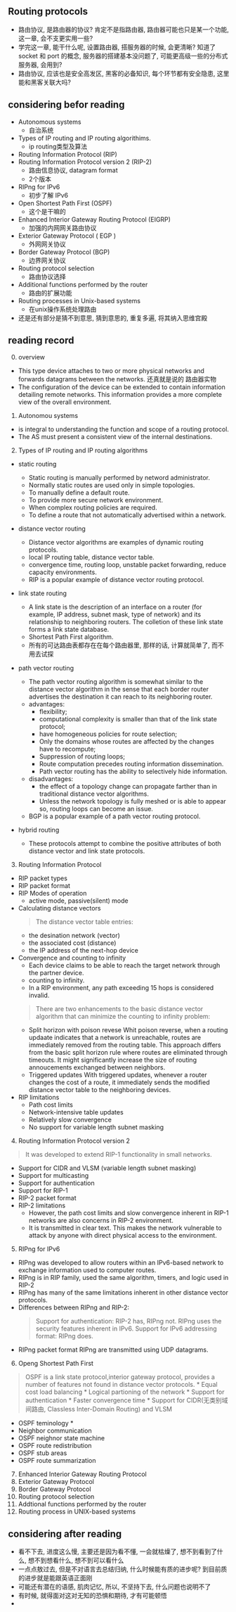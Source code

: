 
## Routing protocols
- 路由协议, 是路由器的协议? 肯定不是指路由器, 路由器可能也只是某一个功能, 这一章, 会不支更实用一些? 
- 学完这一章, 能干什么呢, 设置路由器, 搭服务器的时候, 会更清晰? 知道了socket 和 port 的概念, 服务器的搭建基本没问题了, 可能更高级一些的分布式服务器, 会用到?
- 路由协议, 应该也是安全高发区, 黑客的必备知识, 每个环节都有安全隐患, 这里能和黑客关联大吗?

## considering befor reading
- Autonomous systems
    * 自治系统 
- Types of IP routing and IP routing algorithims.
    * ip routing类型及算法 
- Routing Information Protocol (RIP)
- Routing Information Protocol version 2 (RIP-2)
    * 路由信息协议, datagram format
    * 2个版本
- RIPng for IPv6
    * 初步了解 IPv6
- Open Shortest Path First (OSPF)
    * 这个是干嘛的 
- Enhanced Interior Gateway Routing Protocol (EIGRP)
    * 加强的内网网关路由协议
- Exterior Gateway Protocol ( EGP )
    * 外网网关协议
- Border Gateway Protocol (BGP)
    * 边界网关协议
- Routing protocol selection
    * 路由协议选择
- Additional functions performed by the router
    * 路由的扩展功能  
- Routing processes in Unix-based systems
    * 在unix操作系统处理路由
- 还是还有部分是猜不到意思, 猜到意思的, 重复多遍, 将其纳入思维宫殿

## reading record
0. overview
- This type device attaches to two or more physical networks and forwards datagrams between the networks. 还真就是说的 路由器实物
- The configuration of the device can be extended to contain information detailing remote networks. This information provides a more complete view of the overall environment.
1. Autonomou systems
- is integral to understanding the function and scope of a routing protocol.
- The AS must present a consistent view of the internal destinations.

2. Types of IP routing and IP routing algorithms
- static routing
    * Static routing is manually performed by netword administrator.
    * Normally static routes are used only in simple topologies.
    * To manually define a default route.
    * To provide more secure network environment.
    * When complex routing policies are required.
    * To define a route that not automatically advertised within a network.

- distance vector routing
    * Distance vector algorithms are examples of dynamic routing protocols.
    * local IP routing table, distance vector table.
    * convergence time, routing loop, unstable packet forwarding, reduce capacity environments.
    * RIP is a popular example of distance vector routing protocol.

- link state routing
    * A link state is the description of an interface on a router (for example, IP address, subnet mask, type of network) and its relationship to neighboring routers. The colletion of these link state forms a link state database. 
    * Shortest Path First algorithm.
    * 所有的可达路由表都存在在每个路由器里, 那样的话, 计算就简单了, 而不用去试探

- path vector routing
    * The path vector routing algorithm is somewhat similar to the distance vector algorithm in the sense that each border router advertises the destination it can reach to its neighboring router.
    * advantages: 
        + flexibility; 
        + computational complexity is smaller than that of the link state protocol; 
        + have homogeneous policies for route selection; 
        + Only the domains whose routes are affected by the changes have to recompute;
        + Suppression of routing loops; 
        + Route computation precedes routing information dissemination.
        + Path vector routing has the ability to selectively hide information.
    * disadvantages:
        + the effect of a topology change can propagate farther than in traditional distance vector algorithms.
        + Unless the network topology is fully meshed or is able to appear so, routing loops can become an issue.
    * BGP is a popular example of a path vector routing protocol.

- hybrid routing
    * These protocols attempt to combine the positive attributes of both distance vector and link state protocols.

3. Routing Information Protocol
- RIP packet types
- RIP packet format
- RIP Modes of operation
    * active mode, passive(silent) mode
- Calculating distance vectors
    > The distance vector table entries:
    * the desination network (vector)
    * the associated cost (distance)
    * the IP address of the next-hop device
- Convergence and counting to infinity
    * Each device claims to be able to reach the target network through the partner device.
    * counting to infinity.
    * In a RIP environment, any path exceeding 15 hops is considered invalid.
    > There are two enhancements to the basic distance vector algorithm that can minimize the counting to infinity problem:
    * Split horizon with poison revese
        Whit poison reverse, when a routing updaate indicates that a network is unreachable, routes are immediately removed from the routing table.
        This approach differs from the basic split horizon rule where routes are eliminated through timeouts.
        It might significantly increase the size of routing annoucements exchanged between neighbors.
    * Triggered updates
        With triggered updates, whenever a router changes the cost of a route, it immediately sends the modified distance vector table to the neighboring devices.
- RIP limitations
    * Path cost limits
    * Network-intensive table updates
    * Relatively slow convergence
    * No support for variable length subnet masking

4. Routing Information Protocol version 2
> It was developed to extend RIP-1 functionality in small networks.
- Support for CIDR and VLSM (variable length subnet masking)
- Support for multicasting
- Support for authentication
- Support for RIP-1
- RIP-2 packet format
- RIP-2 limitations
    * However, the path cost limits and slow convergence inherent in RIP-1 networks are also concerns in RIP-2 environment.
    * It is transmitted in clear text. This makes the network vulnerable to attack by anyone with direct physical access to the environment.

5. RIPng for IPv6
- RIPng was developed to allow routers within an IPv6-based network to exchange information used to computer routes.
- RIPng is in RIP family, used the same algorithm, timers, and logic used in RIP-2
- RIPng has many of the same limitations inherent in other distance vector protocols.
- Differences between RIPng and RIP-2:
    > Support for authentication: RIP-2 has, RIPng not. RIPng uses the security features inherent in IPv6.
    > Support for IPv6 addressing format: RIPng does.
- RIPng packet format
    RIPng are transmitted using UDP datagrams.
    
6. Openg Shortest Path First
> OSPF is a link state protocol,interior gateway protocol, provides a number of features not found in distance vector protocols.
    * Equal cost load balancing
    * Logical partioning of the network
    * Support for authentication
    * Faster convergence time
    * Support for CIDR(无类别域间路由, Classless Inter-Domain Routing) and VLSM
- OSPF teminology
    * 
- Neighbor communication
- OSPF neighnor state machine
- OSPF route redistribution
- OSPF stub areas
- OSPF route summarization

7. Enhanced Interior Gateway Routing Protocol
8. Exterior Gateway Protocol
9. Border Gateway Protocol
10. Routing protocol selection
11. Addtional functions performed by the router
12. Routing process in UNIX-based systems

## considering after reading
- 看不下去, 进度这么慢, 主要还是因为看不懂, 一会就枯燥了, 想不到看到了什么, 想不到想看什么, 想不到可以看什么
- 一点点敖过去, 但是不对语言去总结归纳, 什么时候能有质的进步呢? 到目前质的进步就是能跟英语正面刚
- 可能还有潜在的语感, 肌肉记忆, 所以, 不坚持下去, 什么问题也说明不了
- 有时候, 就得面对这对无知的恐惧和期待, 才有可能顿悟
- 